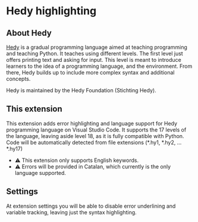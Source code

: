 # Hedy highlighting

## About Hedy
[Hedy](https://www.hedy.org/) is a gradual programming language aimed at teaching programming and teaching Python. It teaches using different levels. The first level just offers printing text and asking for input. This level is meant to introduce learners to the idea of a programming language, and the environment. From there, Hedy builds up to include more complex syntax and additional concepts.

Hedy is maintained by the Hedy Foundation (Stichting Hedy).

## This extension
This extension adds error highlighting and language support for Hedy programming language on Visual Studio Code. It supports the 17 levels of the language, 
leaving aside level 18, as it is fully compatible with Python. Code will be automatically detected from file extensions (*.hy1,
*.hy2, ... *.hy17) 

+ ⚠️ This extension only supports English keywords.
+ ⚠️ Errors will be provided in Catalan, which currently is the only language supported.

## Settings
At extension settings you will be able to disable error underlining and variable tracking, leaving just the syntax highlighting.

